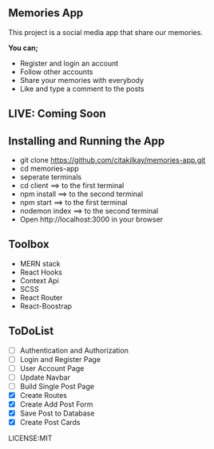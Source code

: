 ## Memories App
This project is a social media app that share our memories.

**You can;**
 - Register and login an account
 - Follow other accounts
 - Share your memories with everybody
 - Like and type a comment to the posts

## LIVE: Coming Soon

## Installing and Running the App
 - git clone https://github.com/citakilkay/memories-app.git
 - cd memories-app
 - seperate terminals
 - cd client ==> to the first terminal
 - npm install ==> to the second terminal
 - npm start  ==> to the first terminal
 - nodemon index ==> to the second terminal
 - Open http://localhost:3000 in your browser

## Toolbox
 - MERN stack
 - React Hooks
 - Context Api
 - SCSS
 - React Router
 - React-Boostrap

## ToDoList
 - [ ] Authentication and Authorization
 - [ ] Login and Register Page
 - [ ] User Account Page
 - [ ] Update Navbar
 - [ ] Build Single Post Page
 - [X] Create Routes
 - [X] Create Add Post Form
 - [X] Save Post to Database 
 - [X] Create Post Cards

LICENSE:MIT
